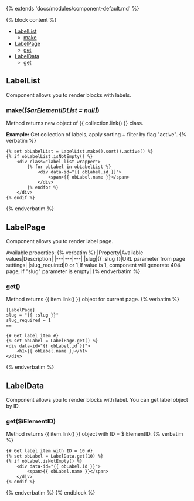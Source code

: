 {% extends 'docs/modules/component-default.md' %}

{% block content %}

* [LabelList](#labellist)
  * [make](#makearelementidlist-null)
* [LabelPage](#labelpage)
  * [get](#get)
* [LabelData](#labeldata)
  * [get](#getielementid)

## LabelList

Component allows you to render blocks with labels.

### make(_[$arElementIDList = null]_)

Method returns new object of {{ collection.link() }} class.

**Example:** Get collection of labels, apply sorting + filter by flag "active".
{% verbatim %}
```twig
{% set obLabelList = LabelList.make().sort().active() %}
{% if obLabelList.isNotEmpty() %}
    <div class="label-list-wrapper">
        {% for obLabel in obLabelList %}
            <div data-id="{{ obLabel.id }}">
                <span>{{ obLabel.name }}</span>
            </div>
        {% endfor %}
    </div>
{% endif %}
```
{% endverbatim %}

## LabelPage

Component allows you to render label page.

Available properties:
{% verbatim %}
|Property|Available values|Description|
|---|---|---|
|slug|{{ :slug }}|URL parameter from page settings|
|slug_required|0 or 1|If value is 1, component will generate 404 page, if "slug" parameter is empty|
{% endverbatim %}

### get()

Method returns {{ item.link() }} object for current page.
{% verbatim %}
```twig
[LabelPage]
slug = "{{ :slug }}"
slug_required = 1
==

{# Get label item #}
{% set obLabel = LabelPage.get() %}
<div data-id="{{ obLabel.id }}">
    <h1>{{ obLabel.name }}</h1>
</div>
```
{% endverbatim %}

## LabelData
Component allows you to render blocks with label. You can get label object by ID.

### get($iElementID)

Method returns {{ item.link() }} object with ID = $iElementID.
{% verbatim %}
```twig
{# Get label item with ID = 10 #}
{% set obLabel = LabelData.get(10) %}
{% if obLabel.isNotEmpty() %}
    <div data-id="{{ obLabel.id }}">
        <span>{{ obLabel.name }}</span>
    </div>
{% endif %}
```
{% endverbatim %}
{% endblock %}